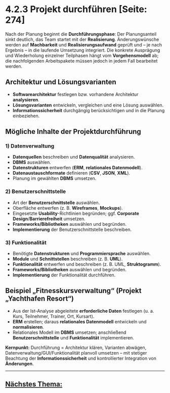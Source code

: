 # 4.2.3 Projekt durchführen [Seite: 274]

Nach der Planung beginnt die **Durchführungsphase**: Der Planungsanteil sinkt deutlich, das Team startet mit der **Realisierung**. Änderungswünsche werden auf **Machbarkeit** und **Realisierungsaufwand** geprüft und – je nach Ergebnis – in die laufende Umsetzung integriert. Die konkrete Ausprägung und Wiederholung einzelner Teilphasen hängt vom **Vorgehensmodell** ab; die nachfolgenden Arbeitspakete müssen jedoch in jedem Fall bearbeitet werden. 

## Architektur und Lösungsvarianten

* **Softwarearchitektur** festlegen bzw. vorhandene Architektur **analysieren**.
* **Lösungsvarianten** entwickeln, vergleichen und eine Lösung auswählen.
* **Informationssicherheit** durchgängig berücksichtigen und in die Planung einbeziehen. 

## Mögliche Inhalte der Projektdurchführung

### 1) **Datenverwaltung**

* **Datenquellen** beschreiben und **Datenqualität** analysieren.
* **DBMS** auswählen.
* **Datenstrukturen** entwerfen (**ERM**, **relationales Datenmodell**).
* **Datenaustauschformate** definieren (**CSV**, **JSON**, **XML**).
* Planung im gewählten **DBMS** umsetzen. 

### 2) **Benutzerschnittstelle**

* Art der **Benutzerschnittstelle** auswählen.
* Oberfläche entwerfen (z. B. **Wireframes**, **Mockups**).
* Eingesetzte **Usability**-Richtlinien begründen; ggf. **Corporate Design**/**Barrierefreiheit** umsetzen.
* **Frameworks/Bibliotheken** auswählen und begründen.
* **Implementierung** der Benutzerschnittstelle beschreiben. 

### 3) **Funktionalität**

* Benötigte **Datenstrukturen** und **Programmiersprache** auswählen.
* **Module** und **Schnittstellen** beschreiben (z. B. **UML**).
* **Funktionalität** entwerfen und beschreiben (z. B. UML, **Struktogramm**).
* **Frameworks/Bibliotheken** auswählen und begründen.
* **Implementierung** der Funktionalität durchführen. 

## Beispiel „Fitnesskursverwaltung“ (Projekt „Yachthafen Resort“)

* Aus der Ist-Analyse abgeleitete **erforderliche Daten** festlegen (u. a. Kurs, Teilnehmer, Trainer, Ort, Kursart).
* **ERM** erstellen; daraus **relationales Datenmodell** entwickeln und **normalisieren**.
* Relationales Modell im **DBMS** umsetzen; anschließend **Benutzerschnittstelle** und **Funktionalität** implementieren.

**Kernpunkt:** Durchführung = Architektur klären, Varianten abwägen, Datenverwaltung/GUI/Funktionalität planvoll umsetzen – mit stetiger Beachtung der **Informationssicherheit** und kontrollierter Integration von **Änderungen**. 

---

## [Nächstes Thema:](./4.2.4_Die_Softwareloesung_testen_und_dokumentieren.md)